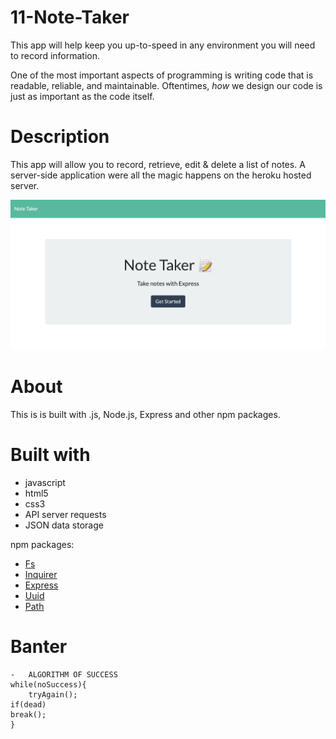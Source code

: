 # 11-Note-Taker

This app will help keep you up-to-speed in any environment you will need to record information.

One of the most important aspects of programming is writing code that is readable, reliable, and maintainable. Oftentimes, _how_ we design our code is just as important as the code itself.

# Description

This app will allow you to record, retrieve, edit & delete a list of notes. A server-side application were all the magic happens on the heroku hosted server.

![photo of project](/public/assets/express-notes.png)

# About

This is is built with .js, Node.js, Express and other npm packages.

# Built with

- javascript
- html5
- css3
- API server requests
- JSON data storage

npm packages:

- [Fs](https://www.npmjs.com/package/fs-js)
- [Inquirer](https://www.npmjs.com/package/inquirer)
- [Express](https://www.npmjs.com/package/express)
- [Uuid](https://www.npmjs.com/package/uuid)
- [Path](https://www.npmjs.com/package/path)

# Banter

    -   ALGORITHM OF SUCCESS
    while(noSuccess){
        tryAgain();
    if(dead)
    break();
    }
